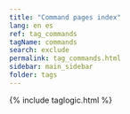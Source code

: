 ```yaml
---
title: "Command pages index"
lang: en es
ref: tag_commands
tagName: commands
search: exclude
permalink: tag_commands.html
sidebar: main_sidebar
folder: tags
---
```

{% include taglogic.html %}

